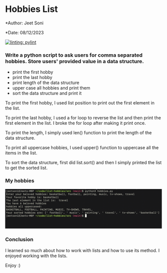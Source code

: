 # Hobbies List
*Author: Jeet Soni

*Date: 08/12/2023

[![linting: pylint](https://img.shields.io/badge/linting-pylint-yellowgreen)](https://github.com/pylint-dev/pylint)

### **Write a python script to ask users for comma separated hobbies. Store users' provided value in a data structure.**
 
- print the first hobby
- print the last hobby 
- print length of the data structure 
- upper case all hobbies and print them 
- sort the data structure and print it

To print the first hobby, I used list position to print out the first element in the list.

To print the last hobby, I used a for loop to reverse the list and then print the first element in the list. I broke the for loop after making it print once. 

To print the length, I simply used len() function to print the length of the data structure.

To print all uppercase hobbies, I used upper() function to uppercase all the items in the list.

To sort the data structure, first did list.sort() and then I simply printed the list to get the sorted list. 

### **My hobbies**

!["hobbies](hobbies.png)

### **Conclusion**

I learned so much about how to work with lists and how to use its method. I enjoyed working with the lists.

Enjoy :)